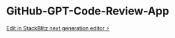 # GitHub-GPT-Code-Review-App

[Edit in StackBlitz next generation editor ⚡️](https://stackblitz.com/~/github.com/kazuhirotaga/GitHub-GPT-Code-Review-App)